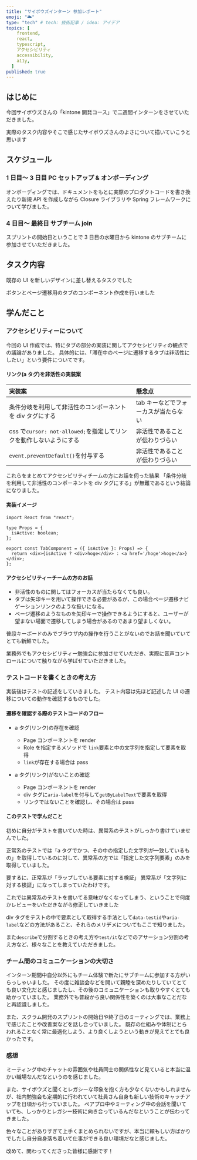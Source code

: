 ```yaml
---
title: "サイボウズインターン 参加レポート"
emoji: "🌥️"
type: "tech" # tech: 技術記事 / idea: アイデア
topics: [
    frontend,
    react,
    typescript,
    アクセシビリティ
    accessibility,
    a11y,
  ]
published: true
---
```


## はじめに

今回サイボウズさんの「kintone 開発コース」で二週間インターンをさせていただきました。

実際のタスク内容やそこで感じたサイボウズさんのよさについて描いていこうと思います

## スケジュール

### 1 日目〜 3 日目 PC セットアップ & オンボーディング

オンボーディングでは、ドキュメントをもとに実際のプロダクトコードを書き換えたり新規 API を作成しながら Closure ライブラリや Spring フレームワークについて学びました。

### 4 日目〜 最終日 サブチーム join

スプリントの開始日ということで 3 日目の水曜日から kintone のサブチームに参加させていただきました。

## タスク内容

既存の UI を新しいデザインに差し替えるタスクでした

ボタンとページ遷移用のタブのコンポーネント作成を行いました

## 学んだこと

### アクセシビリティーについて

今回の UI 作成では、特にタブの部分の実装に関してアクセシビリティの観点での議論がありました。
具体的には、「滞在中のページに遷移するタブは非活性にしたい」という要件についてです。

#### リンク(a タグ)を非活性の実装案

| 実装案                                                             | 懸念点                               |
| :----------------------------------------------------------------- | :----------------------------------- |
| 条件分岐を利用して非活性のコンポーネントを div タグにする          | tab キーなどでフォーカスが当たらない |
| css で`cursor: not-allowed;`を指定してリンクを動作しないようにする | 非活性であることが伝わりづらい       |
| `event.preventDefault()`を付与する                                 | 非活性であることが伝わりづらい       |

これらをまとめてアクセシビリティチームの方にお話を伺った結果
「条件分岐を利用して非活性のコンポーネントを div タグにする」が無難であるという結論になりました。

#### 実装イメージ

```tsx
import React from "react";

type Props = {
  isActive: boolean;
};

export const TabComponent = ({ isActive }: Props) => {
  return <div>{isActive ? <div>hoge</div> : <a href='/hoge'>hoge</a>}</div>;
};
```

#### アクセシビリティーチームの方のお話

- 非活性のものに関してはフォーカスが当たらなくても良い。
- タブは矢印キーを用いて操作できる必要があるが、この場合ページ遷移ナビゲーションリンクのような扱いになる。
- ページ遷移のようなものを矢印キーで操作できるようにすると、ユーザーが望まない場面で遷移してしまう場合があるのであまり望ましくない。

普段キーボードのみでブラウザ内の操作を行うことがないのでお話を聞いていてとても新鮮でした。

業務外でもアクセシビリティー勉強会に参加させていただき、実際に音声コントロールについて触りながら学ばせていただきました。

### テストコードを書くときの考え方

実装後はテストの記述をしていきました。
テスト内容は先ほど記述した UI の遷移についての動作を確認するものでした。

#### 遷移を確認する際のテストコードのフロー

- a タグ(リンク)の存在を確認

  - Page コンポーネントを render
  - Role を指定するメソッドで `link`要素と中の文字列を指定して要素を取得
  - `link`が存在する場合は pass

- a タグ(リンク)がないことの確認
  - Page コンポーネントを render
  - div タグに`aria-label`を付与して`getByLabelText`で要素を取得
  - リンクではないことを確認し、その場合は pass

#### このテストで学んだこと

初めに自分がテストを書いていた時は、異常系のテストがしっかり書けていませんでした。

正常系のテストでは「a タグでかつ、その中の指定した文字列が一致しているもの」を取得しているのに対して、異常系の方では「指定した文字列要素」のみを取得していました。

要するに、正常系が「ラップしている要素に対する検証」
異常系が「文字列に対する検証」になってしまっていたわけです。

これでは異常系のテストを書いてる意味がなくなってしまう、ということで何度かレビューをいただきながら修正していきました

div タグをテストの中で要素として取得する手法として`data-testid`や`aria-label`などの方法があること、それらのメリデメについてもここで知りました。

また`describe`で分割するときの考え方や`test/it`などでのアサーション分割の考え方など、様々なことを教えていただきました。

### チーム間のコミュニケーションの大切さ

インターン期間中自分以外にもチーム体験で新たにサブチームに参加する方がいらっしゃいました。
その度に雑談会などを開いて親睦を深めたりしていてとても良い文化だと感じましたし、その後のコミュニケーションも取りやすくとても助かっていました。
業務外でも普段から良い関係性を築くのは大事なことだなと再認識しました。

また、スクラム開発のスプリントの開始日や終了日のミーティングでは、業務上で感じたことや改善案などを話し合っていました。
既存の仕組みや体制にとらわれることなく常に最適化しよう、より良くしようという動きが見えてとても良かったです。

### 感想

ミーティング中のチャットの雰囲気や社員同士の関係性など見ていると本当に温かい職場なんだなというのを感じました。

また、サイボウズと聞くとレガシーな印象を抱く方も少なくないかもしれませんが、社内勉強会も定期的に行われていて社員さん自身も新しい技術のキャッチアップを日頃から行っていました。
ペアプロ中やミーティング中の会話を聞いていても、しっかりとレガシー技術に向き合っているんだなということが伝わってきました。

色々なことがありすぎて上手くまとめられないですが、本当に頼もしい方ばかりでしたし自分自身落ち着いて仕事ができる良い環境だなと感じました。

改めて、関わってくださった皆様に感謝です！
